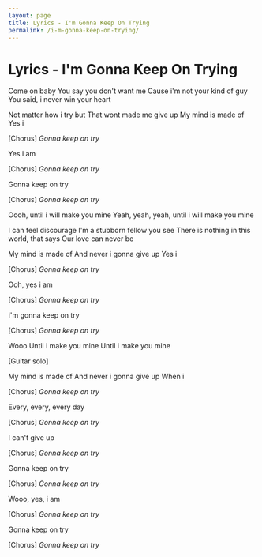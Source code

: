 ```yaml
---
layout: page
title: Lyrics - I'm Gonna Keep On Trying
permalink: /i-m-gonna-keep-on-trying/
---
```


# Lyrics - I'm Gonna Keep On Trying

Come on baby
You say you don't want me
Cause i'm not your kind of guy
You said, i never win your heart

Not matter how i try but
That wont made me give up
My mind is made of
Yes i

[Chorus]
_Gonna keep on try_

Yes i am

[Chorus]
_Gonna keep on try_

Gonna keep on try

[Chorus]
_Gonna keep on try_

Oooh, until i will make you mine
Yeah, yeah, yeah, until i will make you mine

I can feel discourage
I'm a stubborn fellow you see
There is nothing in this world, that says
Our love can never be

My mind is made of
And never i gonna give up
Yes i

[Chorus]
_Gonna keep on try_

Ooh, yes i am

[Chorus]
_Gonna keep on try_

I'm gonna keep on try

[Chorus]
_Gonna keep on try_

Wooo
Until i make you mine
Until i make you mine

[Guitar solo]

My mind is made of
And never i gonna give up
When i

[Chorus]
_Gonna keep on try_

Every, every, every day

[Chorus]
_Gonna keep on try_

I can't give up

[Chorus]
_Gonna keep on try_

Gonna keep on try

[Chorus]
_Gonna keep on try_

Wooo, yes, i am

[Chorus]
_Gonna keep on try_

Gonna keep on try

[Chorus]
_Gonna keep on try_